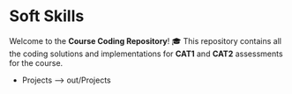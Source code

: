 # Soft Skills

Welcome to the **Course Coding Repository**! 🎓 This repository contains all the coding solutions and implementations for **CAT1** and **CAT2** assessments for the course.
- Projects --> out/Projects

